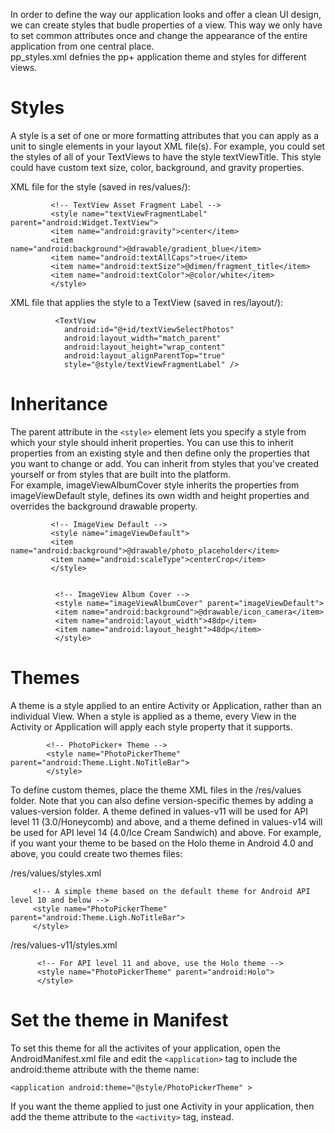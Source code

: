 In order to define the way our application looks and offer a clean UI design, we can create styles that budle properties of a view. This way we only have to set common attributes once and change the appearance of the entire application from one central place.  
pp_styles.xml defnies the pp+ application theme and styles for different views. 


Styles
====
A style is a set of one or more formatting attributes that you can apply as a unit to single elements in your layout XML file(s). For example, you could set the styles of all of your TextViews to have the style textViewTitle. This style could have custom text size, color, background, and gravity properties.


XML file for the style (saved in res/values/):  
 ```
          <!-- TextView Asset Fragment Label -->  
          <style name="textViewFragmentLabel" parent="android:Widget.TextView">  
          <item name="android:gravity">center</item>  
          <item name="android:background">@drawable/gradient_blue</item>  
          <item name="android:textAllCaps">true</item>  
          <item name="android:textSize">@dimen/fragment_title</item>  
          <item name="android:textColor">@color/white</item>  
          </style>  
```

XML file that applies the style to a TextView (saved in res/layout/):  
```
          <TextView  
            android:id="@+id/textViewSelectPhotos"  
            android:layout_width="match_parent"  
            android:layout_height="wrap_content"  
            android:layout_alignParentTop="true"  
            style="@style/textViewFragmentLabel" />
```
 
Inheritance
====
The parent attribute in the ``<style>`` element lets you specify a style from which your style should inherit properties. You can use this to inherit properties from an existing style and then define only the properties that you want to change or add. You can inherit from styles that you've created yourself or from styles that are built into the platform.  
For example, imageViewAlbumCover style inherits the properties from imageViewDefault style, defines its own width and height properties and overrides the background drawable property.  
 
```
         <!-- ImageView Default -->    
         <style name="imageViewDefault">    
         <item name="android:background">@drawable/photo_placeholder</item>    
         <item name="android:scaleType">centerCrop</item>    
         </style>    
    
     
          <!-- ImageView Album Cover -->  
          <style name="imageViewAlbumCover" parent="imageViewDefault">  
          <item name="android:background">@drawable/icon_camera</item>  
          <item name="android:layout_width">48dp</item>  
          <item name="android:layout_height">48dp</item>  
          </style>
```

Themes
====
A theme is a style applied to an entire Activity or Application, rather than an individual View. When a style is applied as a theme, every View in the Activity or Application will apply each style property that it supports.  

   ```
           <!-- PhotoPicker+ Theme -->  
           <style name="PhotoPickerTheme" parent="android:Theme.Light.NoTitleBar">  
           </style>
   ```

To define custom themes, place the theme XML files in the /res/values folder. Note that you can also define version-specific themes by adding a values-version folder. A theme defined in values-v11 will be used for API level 11  (3.0/Honeycomb) and above, and a theme defined in values-v14 will be used for API level 14 (4.0/Ice Cream Sandwich) and above.  For example, if you want your theme to be based on the Holo theme in Android 4.0 and above, you could create two themes files:


/res/values/styles.xml  
   ```
        <!-- A simple theme based on the default theme for Android API level 10 and below -->    
        <style name="PhotoPickerTheme" parent="android:Theme.Ligh.NoTitleBar">    
        </style>    
   ```
 
/res/values-v11/styles.xml  
   ```
         <!-- For API level 11 and above, use the Holo theme -->  
         <style name="PhotoPickerTheme" parent="android:Holo">  
         </style>
   ```


Set the theme in Manifest
====
To set this theme for all the activites of your application, open the AndroidManifest.xml file and edit the ``<application>`` tag to include the android:theme attribute with the theme name:

``<application android:theme="@style/PhotoPickerTheme" >``  

If you want the theme applied to just one Activity in your application, then add the theme attribute to the ``<activity>`` tag, instead.


